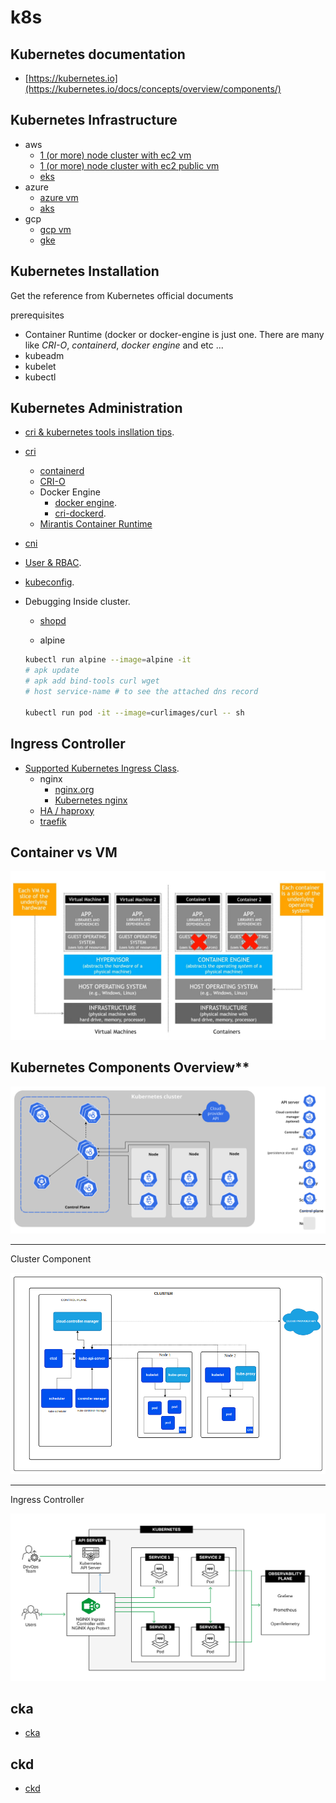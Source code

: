 # k8s

## Kubernetes documentation

- [https://kubernetes.io](https://kubernetes.io/docs/concepts/overview/components/)


## Kubernetes Infrastructure
- aws
    - [1 (or more) node cluster with ec2 vm](./infrastructure/aws/ec2-vm/README.md)
    - [1 (or more) node cluster with ec2 public vm](./infrastructure/aws/ec2-public-vm/README.md)
    - [eks](./.docs/eks.md)
- azure
    - [azure vm]()
    - [aks]()
- gcp
    - [gcp vm]()
    - [gke]()

## Kubernetes Installation

Get the reference from Kubernetes official documents 

prerequisites
    
- Container Runtime (docker or docker-engine is just one. There are many like *CRI-O*, *containerd*, *docker engine* and etc ...
- kubeadm
- kubelet
- kubectl

## Kubernetes Administration
- [cri & kubernetes tools insllation tips](./.docs/kubernetes-1-31-installation.v2.md).
- [cri](https://kubernetes.io/docs/setup/production-environment/container-runtimes/)
    - [containerd](https://github.com/containerd/containerd/blob/main/docs/getting-started.md)
    - [CRI-O](https://cri-o.io/)
    - Docker Engine
        - [docker engine](https://docs.docker.com/engine/install/ubuntu/).
        - [cri-dockerd](https://mirantis.github.io/cri-dockerd/usage/install/).
    - [Mirantis Container Runtime]()
- [cni](https://github.com/containernetworking/cni)

- [User & RBAC](./.docs/README-user-rbac.md).
- [kubeconfig](./.docs/README-kube-config.md).
- Debugging Inside cluster.
    - [shopd](https://github.com/jpetazzo/shpod)
    
    - alpine
    ```sh
    kubectl run alpine --image=alpine -it
    # apk update
    # apk add bind-tools curl wget
    # host service-name # to see the attached dns record

    kubectl run pod -it --image=curlimages/curl -- sh
    ```


## Ingress Controller

- [Supported Kubernetes Ingress Class](https://kubernetes.io/docs/concepts/services-networking/ingress-controllers/).
    - nginx
        - [nginx.org](./.docs/README-nginx-ingress.md)
        - [Kubernetes nginx](./.docs/README-nginx-ingress.md)
    - [HA / haproxy]()
    - [traefik]()

## Container vs VM
![container vs vm ](./.docs/vm-vs-docker.jpeg)

## Kubernetes Components Overview**

![cluster official](./.docs/cluster-components.svg)

---

Cluster Component

![cluster](./.docs/cluster.png)

---

Ingress Controller

![nginx.](./.docs/nginx-ingress.png)


## cka

- [cka](./.docs/README-cka.md)

## ckd

- [ckd](./.docs/README-ckd.md)
